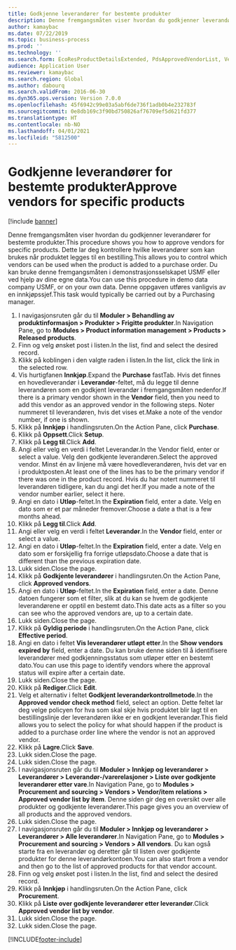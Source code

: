 ```yaml
---
title: Godkjenne leverandører for bestemte produkter
description: Denne fremgangsmåten viser hvordan du godkjenner leverandører for bestemte produkter.
author: kamaybac
ms.date: 07/22/2019
ms.topic: business-process
ms.prod: ''
ms.technology: ''
ms.search.form: EcoResProductDetailsExtended, PdsApprovedVendorList, VendTable
audience: Application User
ms.reviewer: kamaybac
ms.search.region: Global
ms.author: dabourq
ms.search.validFrom: 2016-06-30
ms.dyn365.ops.version: Version 7.0.0
ms.openlocfilehash: 45f6942c99e03a5abf6de736f1adb0b4e232783f
ms.sourcegitcommit: 0e8db169c3f90bd750826af76709ef5d621fd377
ms.translationtype: HT
ms.contentlocale: nb-NO
ms.lasthandoff: 04/01/2021
ms.locfileid: "5812500"
---
```

# <a name="approve-vendors-for-specific-products"></a><span data-ttu-id="eff76-103">Godkjenne leverandører for bestemte produkter</span><span class="sxs-lookup"><span data-stu-id="eff76-103">Approve vendors for specific products</span></span>

[!include [banner](../../includes/banner.md)]

<span data-ttu-id="eff76-104">Denne fremgangsmåten viser hvordan du godkjenner leverandører for bestemte produkter.</span><span class="sxs-lookup"><span data-stu-id="eff76-104">This procedure shows you how to approve vendors for specific products.</span></span> <span data-ttu-id="eff76-105">Dette lar deg kontrollere hvilke leverandører som kan brukes når produktet legges til en bestilling.</span><span class="sxs-lookup"><span data-stu-id="eff76-105">This allows you to control which vendors can be used when the product is added to a purchase order.</span></span> <span data-ttu-id="eff76-106">Du kan bruke denne fremgangsmåten i demonstrasjonsselskapet USMF eller ved hjelp av dine egne data.</span><span class="sxs-lookup"><span data-stu-id="eff76-106">You can use this procedure in demo data company USMF, or on your own data.</span></span> <span data-ttu-id="eff76-107">Denne oppgaven utføres vanligvis av en innkjøpssjef.</span><span class="sxs-lookup"><span data-stu-id="eff76-107">This task would typically be carried out by a Purchasing manager.</span></span>

1. <span data-ttu-id="eff76-108">I navigasjonsruten går du til **Moduler > Behandling av produktinformasjon > Produkter > Frigitte produkter**.</span><span class="sxs-lookup"><span data-stu-id="eff76-108">In Navigation Pane, go to **Modules > Product information management > Products > Released products**.</span></span>
2. <span data-ttu-id="eff76-109">Finn og velg ønsket post i listen.</span><span class="sxs-lookup"><span data-stu-id="eff76-109">In the list, find and select the desired record.</span></span>
3. <span data-ttu-id="eff76-110">Klikk på koblingen i den valgte raden i listen.</span><span class="sxs-lookup"><span data-stu-id="eff76-110">In the list, click the link in the selected row.</span></span>
4. <span data-ttu-id="eff76-111">Vis hurtigfanen **Innkjøp**.</span><span class="sxs-lookup"><span data-stu-id="eff76-111">Expand the **Purchase** fastTab.</span></span> <span data-ttu-id="eff76-112">Hvis det finnes en hovedleverandør i **Leverandør**-feltet, må du legge til denne leverandøren som en godkjent leverandør i fremgangsmåten nedenfor.</span><span class="sxs-lookup"><span data-stu-id="eff76-112">If there is a primary vendor shown in the **Vendor** field, then you need to add this vendor as an approved vendor in the following steps.</span></span> <span data-ttu-id="eff76-113">Noter nummeret til leverandøren, hvis det vises et.</span><span class="sxs-lookup"><span data-stu-id="eff76-113">Make a note of the vendor number, if one is shown.</span></span>  
5. <span data-ttu-id="eff76-114">Klikk på **Innkjøp** i handlingsruten.</span><span class="sxs-lookup"><span data-stu-id="eff76-114">On the Action Pane, click **Purchase**.</span></span>
6. <span data-ttu-id="eff76-115">Klikk på **Oppsett**.</span><span class="sxs-lookup"><span data-stu-id="eff76-115">Click **Setup**.</span></span>
7. <span data-ttu-id="eff76-116">Klikk på **Legg til**.</span><span class="sxs-lookup"><span data-stu-id="eff76-116">Click **Add**.</span></span>
8. <span data-ttu-id="eff76-117">Angi eller velg en verdi i feltet Leverandør.</span><span class="sxs-lookup"><span data-stu-id="eff76-117">In the Vendor field, enter or select a value.</span></span> <span data-ttu-id="eff76-118">Velg den godkjente leverandøren.</span><span class="sxs-lookup"><span data-stu-id="eff76-118">Select the approved vendor.</span></span> <span data-ttu-id="eff76-119">Minst én av linjene må være hovedleverandøren, hvis det var en i produktposten.</span><span class="sxs-lookup"><span data-stu-id="eff76-119">At least one of the lines has to be the primary vendor if there was one in the product record.</span></span> <span data-ttu-id="eff76-120">Hvis du har notert nummeret til leverandøren tidligere, kan du angi det her.</span><span class="sxs-lookup"><span data-stu-id="eff76-120">If you made a note of the vendor number earlier, select it here.</span></span>  
9. <span data-ttu-id="eff76-121">Angi en dato i **Utløp**-feltet.</span><span class="sxs-lookup"><span data-stu-id="eff76-121">In the **Expiration** field, enter a date.</span></span> <span data-ttu-id="eff76-122">Velg en dato som er et par måneder fremover.</span><span class="sxs-lookup"><span data-stu-id="eff76-122">Choose a date a that is a few months ahead.</span></span>  
10. <span data-ttu-id="eff76-123">Klikk på **Legg til**.</span><span class="sxs-lookup"><span data-stu-id="eff76-123">Click **Add**.</span></span>
11. <span data-ttu-id="eff76-124">Angi eller velg en verdi i feltet **Leverandør**.</span><span class="sxs-lookup"><span data-stu-id="eff76-124">In the **Vendor** field, enter or select a value.</span></span>
12. <span data-ttu-id="eff76-125">Angi en dato i **Utløp**-feltet.</span><span class="sxs-lookup"><span data-stu-id="eff76-125">In the **Expiration** field, enter a date.</span></span> <span data-ttu-id="eff76-126">Velg en dato som er forskjellig fra forrige utløpsdato.</span><span class="sxs-lookup"><span data-stu-id="eff76-126">Choose a date that is different than the previous expiration date.</span></span>  
13. <span data-ttu-id="eff76-127">Lukk siden.</span><span class="sxs-lookup"><span data-stu-id="eff76-127">Close the page.</span></span>
14. <span data-ttu-id="eff76-128">Klikk på **Godkjente leverandører** i handlingsruten.</span><span class="sxs-lookup"><span data-stu-id="eff76-128">On the Action Pane, click **Approved vendors**.</span></span>
15. <span data-ttu-id="eff76-129">Angi en dato i **Utløp**-feltet.</span><span class="sxs-lookup"><span data-stu-id="eff76-129">In the **Expiration** field, enter a date.</span></span> <span data-ttu-id="eff76-130">Denne datoen fungerer som et filter, slik at du kan se hvem de godkjente leverandørene er opptil en bestemt dato.</span><span class="sxs-lookup"><span data-stu-id="eff76-130">This date acts as a filter so you can see who the approved vendors are, up to a certain date.</span></span>  
16. <span data-ttu-id="eff76-131">Lukk siden.</span><span class="sxs-lookup"><span data-stu-id="eff76-131">Close the page.</span></span>
17. <span data-ttu-id="eff76-132">Klikk på **Gyldig periode** i handlingsruten.</span><span class="sxs-lookup"><span data-stu-id="eff76-132">On the Action Pane, click **Effective period**.</span></span>
18. <span data-ttu-id="eff76-133">Angi en dato i feltet **Vis leverandører utløpt etter**.</span><span class="sxs-lookup"><span data-stu-id="eff76-133">In the **Show vendors expired by** field, enter a date.</span></span> <span data-ttu-id="eff76-134">Du kan bruke denne siden til å identifisere leverandører med godkjenningsstatus som utløper etter en bestemt dato.</span><span class="sxs-lookup"><span data-stu-id="eff76-134">You can use this page to identify vendors where the approval status will expire after a certain date.</span></span>  
19. <span data-ttu-id="eff76-135">Lukk siden.</span><span class="sxs-lookup"><span data-stu-id="eff76-135">Close the page.</span></span>
20. <span data-ttu-id="eff76-136">Klikk på **Rediger**.</span><span class="sxs-lookup"><span data-stu-id="eff76-136">Click **Edit**.</span></span>
21. <span data-ttu-id="eff76-137">Velg et alternativ i feltet **Godkjent leverandørkontrollmetode**.</span><span class="sxs-lookup"><span data-stu-id="eff76-137">In the **Approved vendor check method** field, select an option.</span></span> <span data-ttu-id="eff76-138">Dette feltet lar deg velge policyen for hva som skal skje hvis produktet blir lagt til en bestillingslinje der leverandøren ikke er en godkjent leverandør.</span><span class="sxs-lookup"><span data-stu-id="eff76-138">This field allows you to select the policy for what should happen if the product is added to a purchase order line where the vendor is not an approved vendor.</span></span>  
22. <span data-ttu-id="eff76-139">Klikk på **Lagre**.</span><span class="sxs-lookup"><span data-stu-id="eff76-139">Click **Save**.</span></span>
23. <span data-ttu-id="eff76-140">Lukk siden.</span><span class="sxs-lookup"><span data-stu-id="eff76-140">Close the page.</span></span>
24. <span data-ttu-id="eff76-141">Lukk siden.</span><span class="sxs-lookup"><span data-stu-id="eff76-141">Close the page.</span></span>
25. <span data-ttu-id="eff76-142">I navigasjonsruten går du til **Moduler > Innkjøp og leverandører > Leverandører > Leverandør-/varerelasjoner > Liste over godkjente leverandører etter vare**.</span><span class="sxs-lookup"><span data-stu-id="eff76-142">In Navigation Pane, go to **Modules > Procurement and sourcing > Vendors > Vendor/item relations > Approved vendor list by item**.</span></span> <span data-ttu-id="eff76-143">Denne siden gir deg en oversikt over alle produkter og godkjente leverandører.</span><span class="sxs-lookup"><span data-stu-id="eff76-143">This page gives you an overview of all products and the approved vendors.</span></span>  
26. <span data-ttu-id="eff76-144">Lukk siden.</span><span class="sxs-lookup"><span data-stu-id="eff76-144">Close the page.</span></span>
27. <span data-ttu-id="eff76-145">I navigasjonsruten går du til **Moduler > Innkjøp og leverandører > Leverandører > Alle leverandører**.</span><span class="sxs-lookup"><span data-stu-id="eff76-145">In Navigation Pane, go to **Modules > Procurement and sourcing > Vendors > All vendors**.</span></span> <span data-ttu-id="eff76-146">Du kan også starte fra en leverandør og deretter går til listen over godkjente produkter for denne leverandørkontoen.</span><span class="sxs-lookup"><span data-stu-id="eff76-146">You can also start from a vendor and then go to the list of approved products for that vendor account.</span></span>  
28. <span data-ttu-id="eff76-147">Finn og velg ønsket post i listen.</span><span class="sxs-lookup"><span data-stu-id="eff76-147">In the list, find and select the desired record.</span></span>
29. <span data-ttu-id="eff76-148">Klikk på **Innkjøp** i handlingsruten.</span><span class="sxs-lookup"><span data-stu-id="eff76-148">On the Action Pane, click **Procurement**.</span></span>
30. <span data-ttu-id="eff76-149">Klikk på **Liste over godkjente leverandører etter leverandør**.</span><span class="sxs-lookup"><span data-stu-id="eff76-149">Click **Approved vendor list by vendor**.</span></span>
31. <span data-ttu-id="eff76-150">Lukk siden.</span><span class="sxs-lookup"><span data-stu-id="eff76-150">Close the page.</span></span>
32. <span data-ttu-id="eff76-151">Lukk siden.</span><span class="sxs-lookup"><span data-stu-id="eff76-151">Close the page.</span></span>



[!INCLUDE[footer-include](../../../includes/footer-banner.md)]